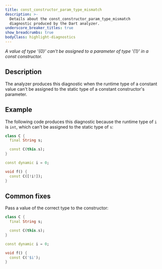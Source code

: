```yaml
---
title: const_constructor_param_type_mismatch
description: >-
  Details about the const_constructor_param_type_mismatch
  diagnostic produced by the Dart analyzer.
underscore_breaker_titles: true
show_breadcrumbs: true
bodyClass: highlight-diagnostics
---
```


_A value of type '{0}' can't be assigned to a parameter of type '{1}' in a const constructor._

## Description

The analyzer produces this diagnostic when the runtime type of a constant
value can't be assigned to the static type of a constant constructor's
parameter.

## Example

The following code produces this diagnostic because the runtime type of `i`
is `int`, which can't be assigned to the static type of `s`:

```dart
class C {
  final String s;

  const C(this.s);
}

const dynamic i = 0;

void f() {
  const C([!i!]);
}
```

## Common fixes

Pass a value of the correct type to the constructor:

```dart
class C {
  final String s;

  const C(this.s);
}

const dynamic i = 0;

void f() {
  const C('$i');
}
```
